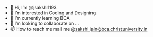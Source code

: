 - 👋 Hi, I’m @jsakshi1193
- 👀 I’m interested in Coding and Designing
- 🌱 I’m currently learning BCA
- 💞️ I’m looking to collaborate on ...
- 📫 How to reach me mail me @sakshi.jain@bca.christuniversity.in

<!---
jsakshi1193/jsakshi1193 is a ✨ special ✨ repository because its `README.md` (this file) appears on your GitHub profile.
You can click the Preview link to take a look at your changes.
--->
